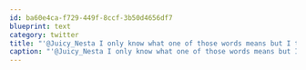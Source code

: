 ```yaml
---
id: ba60e4ca-f729-449f-8ccf-3b50d4656df7
blueprint: text
category: twitter
title: "'@Juicy_Nesta I only know what one of those words means but I think I like the sounds of that."
caption: "'@Juicy_Nesta I only know what one of those words means but I think I like the sounds of that."
---
```

